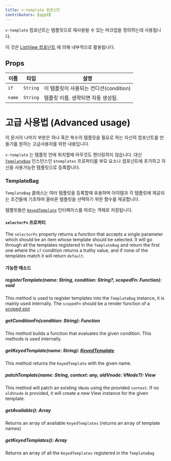 ```yaml
---
title: v-template 컴포넌트
contributors: [qgp9]
---
```


`v-template` 컴포넌트는 템플릿으로 재사용될 수 있는 마크업을 정의하는데 사용됩니다.

이 것은 [ListView 컴포넌트](/ko/docs/elements/components/list-view) 에 의해 내부적으로 활용됩니다.

## Props

|이름   | 타입  | 설명 |
|------|------|-------------|
| `if` | `String` | 이 템플릿이 사용되는 컨디션(condition)
| `name` | `String` | 템플릿 이름. 생략되면 자동 생성됨.

# 고급 사용법 (Advanced usage)

이 문서의 나머지 부분은 하나 혹은 복수의 템플릿을 필요로 하는 자신의 컴포넌트를 만들기를 원하는 고금사용자를 위한 내용입니다.

`v-template` 는 템플릿 안에 위치할때 아무것도 렌더링하지 않습니다. 대신 [`TemplateBag`](https://github.com/nativescript-vue/nativescript-vue/blob/master/platform/nativescript/runtime/components/v-template.js#L36) 인스턴스인 `$templates` 프로퍼티를 부모 요소나 컴포넌트에 추가하고 자신을 사용가능한 템플릿으로 등록합니다.

### TemplateBag

`TemplateBag` 클래스는 여러 템플릿을 등록할때 유용하며 아이템과 각 템플릿에 제공되는 조건들에 기초하여 올바른 템플릿을 선택하기 위한 함수를 제공합니다.

템플릿들은 [`KeyedTemplate`](https://docs.nativescript.org/api-reference/interfaces/_ui_core_view_.keyedtemplate) 인터페이스를 따르는 객체로 저장됩니다.

#### `selectorFn` 프로퍼티

The `selectorFn` property returns a function that accepts a single parameter which should be an item whose template should be selected. It will go through all the templates registered in the `TemplateBag` and return the first one where the `if` condition returns a truthy value, and if none of the templates match it will return `default`.

#### 가능한 메소드

##### registerTemplate(name: String, condition: String?, scopedFn: Function): void

 This method is used to register templates into the `TemplateBag` instance, it is mainly used internally. The `scopedFn` should be a render function of a [scoped slot](https://vuejs.org/v2/guide/components.html#Scoped-Slots)

##### getConditionFn(condition: String): Function

 This method builds a function that evaluates the given condition. This methods is used internally.

##### getKeyedTemplate(name: String): [KeyedTemplate](https://docs.nativescript.org/api-reference/interfaces/_ui_core_view_.keyedtemplate)

This method returns the `KeyedTemplate` with the given name.

##### patchTemplate(name: String, context: any, oldVnode: VNode?): View

This method will patch an existing `VNode` using the provided `context`. If no `oldVnode` is provided, it will create a new View instance for the given template.

##### getAvailable(): Array<String>

Returns an array of available `KeyedTemplates` (returns an array of template names)

##### getKeyedTemplates(): Array<KeyedTemplate>

Returns an array of all the `KeyedTemplates` registered in the `TemplateBag`
